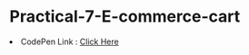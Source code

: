 # Practical-7-E-commerce-cart

<li>CodePen Link : <a href="https://codepen.io/purvipatel10/pen/rNGVaeM?editors=0010">Click Here</a></li>
